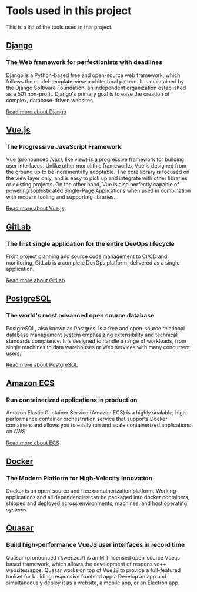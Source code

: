 # Tools used in this project

This is a list of the tools used in this project.


<technology image="django.jpg" />

## [Django](https://www.djangoproject.com/)

### The Web framework for perfectionists with deadlines

Django is a Python-based free and open-source web framework, which follows the model-template-view architectural pattern. It is maintained by the Django Software Foundation, an independent organization established as a 501 non-profit. Django's primary goal is to ease the creation of complex, database-driven websites.

[Read more about Django](https://www.djangoproject.com/)


<technology image="vue.png" />

## [Vue.js](https://vuejs.org/)

### The Progressive JavaScript Framework

Vue (pronounced /vjuː/, like view) is a progressive framework for building user interfaces. Unlike other monolithic frameworks, Vue is designed from the ground up to be incrementally adoptable. The core library is focused on the view layer only, and is easy to pick up and integrate with other libraries or existing projects. On the other hand, Vue is also perfectly capable of powering sophisticated Single-Page Applications when used in combination with modern tooling and supporting libraries.

[Read more about Vue.js](https://vuejs.org/)

<technology image="gitlab.svg" />

## [GitLab](https://gitlab.com/)

### The first single application for the entire DevOps lifecycle

From project planning and source code management to CI/CD and monitoring, GitLab is a complete DevOps platform, delivered as a single application.

[Read more about GitLab](https://gitlab.com/)


<technology image="postgres.png" />

## [PostgreSQL](https://www.postgresql.org/)

### The world's most advanced open source database

PostgreSQL, also known as Postgres, is a free and open-source relational database management system emphasizing extensibility and technical standards compliance. It is designed to handle a range of workloads, from single machines to data warehouses or Web services with many concurrent users.

[Read more about PostgreSQL](https://www.postgresql.org/)

<technology image="ecs.png" />

## [Amazon ECS](https://aws.amazon.com/ecs/)

### Run containerized applications in production

Amazon Elastic Container Service (Amazon ECS) is a highly scalable, high-performance container orchestration service that supports Docker containers and allows you to easily run and scale containerized applications on AWS.

[Read more about ECS](https://aws.amazon.com/ecs/)

<technology image="docker.png" />

## [Docker](https://www.docker.com)

### The Modern Platform for High-Velocity Innovation

Docker is an open-source and free containerization platform.  Working applications and all dependencies can be packaged into docker containers, shipped and deployed across environments, machines, and host operating systems.

<technology image="quasar.png" />

## [Quasar](https://quasar.dev/)

### Build high-performance VueJS user interfaces in record time

Quasar (pronounced /ˈkweɪ.zɑɹ/) is an MIT licensed open-source Vue.js based framework, which allows the development of responsive++ websites/apps.  Quasar works on top of VueJS to provide a full-featured toolset for building responsive frontend apps.  Develop an app and simultaneously deploy it as a website, a mobile app, or an Electron app.

